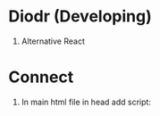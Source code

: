 # Diodr (Developing)
<ol>
  <li>Alternative React</li>
</ol>

# Connect

<ol>
  <li>In main html file in head add script: <code><script src="https://diodr.github.io/module/index.js" type="text/javascript" charset="utf-8"></script></code></li>
</ol>